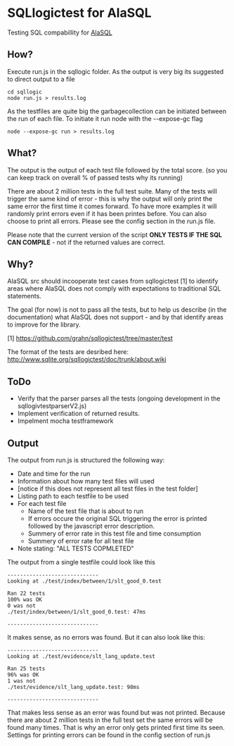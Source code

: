# SQLlogictest for AlaSQL

Testing SQL compabillity for [AlaSQL](https://github.com/agershun/alasql)


How?
----

Execute run.js in the sqllogic folder. As the output is very big its suggested to direct output to a file

    cd sqllogic
    node run.js > results.log

As the testfiles are quite big the garbagecollection can be initiated between the run of each file. To initiate it run node with the --expose-gc flag

    node --expose-gc run > results.log 


What?
-----

The output is the output of each test file followed by the total score. (so you can keep track on overall % of passed tests why its running)

There are about 2 million tests in the full test suite. Many of the tests will trigger the same kind of error - this is why the output will only print the same error the first time it comes forward. To have more examples it will randomly print errors even if it has been printes before. You can also choose to print all errors. Please see the config section in the run.js file.

Please note that the current version of the script **ONLY TESTS IF THE SQL CAN COMPILE** - not if the returned values are correct.



Why?
----

AlaSQL src should incooperate test cases from sqllogictest [1] to identify areas where AlaSQL does not comply with expectations to traditional SQL statements.

The goal (for now) is not to pass all the tests, but to help us describe (in the documentation) what AlaSQL does not support - and by that identify areas to improve for the library.

[1] https://github.com/grahn/sqllogictest/tree/master/test

The format of the tests are desribed here: http://www.sqlite.org/sqllogictest/doc/trunk/about.wiki



ToDo
----

- Verify that the parser parses all the tests (ongoing development in the sqllogivtestparserV2.js)
- Implement verification of returned results. 
- Impelment mocha testframework



Output
------

The output from run.js is structured the following way:

- Date and time for the run
- Information about how many test files will used
- [notice if this does not represent all test files in the test folder]
- Listing path to each testfile to be used
- For each test file
	- Name of the test file that is about to run
	- If errors occure the original SQL triggering the error is printed followed by the javascript error description. 
	- Summery of error rate in this test file and time consumption
	- Summery of error rate for all test file	
- Note stating: "ALL TESTS COPMLETED"

The output from a single testfile could look like this

	-----------------------------
	Looking at ./test/index/between/1/slt_good_0.test

	Ran 22 tests
	100% was OK
	0 was not
	./test/index/between/1/slt_good_0.test: 47ms

	-----------------------------

It makes sense, as no errors was found. But it can also look like this:

	-----------------------------
	Looking at ./test/evidence/slt_lang_update.test

	Ran 25 tests
	96% was OK
	1 was not
	./test/evidence/slt_lang_update.test: 98ms

	-----------------------------
	
That makes less sense as an error was found but was not printed. Because there are about 2 million tests in the full test set the same errors will be found many times. That is why an error only gets printed first time its seen. Settings for printing errors can be found in the config section of run.js


